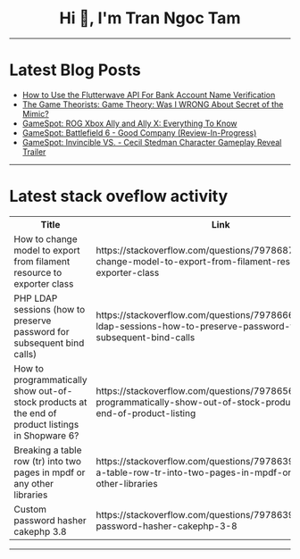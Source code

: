 <h1 align="center">Hi 👋, I'm Tran Ngoc Tam</h1>

---

# Latest Blog Posts 
<!-- BLOG-POST-LIST:START -->
- [How to Use the Flutterwave API For Bank Account Name Verification](https://dev.to/thebackendfrancium/how-to-use-the-flutterwave-api-for-bank-account-name-verification-10m7)
- [The Game Theorists: Game Theory: Was I WRONG About Secret of the Mimic?](https://dev.to/gg_news/the-game-theorists-game-theory-was-i-wrong-about-secret-of-the-mimic-36e)
- [GameSpot: ROG Xbox Ally and Ally X: Everything To Know](https://dev.to/gg_news/gamespot-rog-xbox-ally-and-ally-x-everything-to-know-96f)
- [GameSpot: Battlefield 6 - Good Company &lpar;Review-In-Progress&rpar;](https://dev.to/gg_news/gamespot-battlefield-6-good-company-review-in-progress-2pkn)
- [GameSpot: Invincible VS. - Cecil Stedman Character Gameplay Reveal Trailer](https://dev.to/gg_news/gamespot-invincible-vs-cecil-stedman-character-gameplay-reveal-trailer-3bm7)
<!-- BLOG-POST-LIST:END -->

---

# Latest stack oveflow activity
<table>
  <tr><th>Title</th><th>Link</th></tr>
  <!-- STACKOVERFLOW:START --><tr><td>How to change model to export from filament resource to exporter class</td><td>https://stackoverflow.com/questions/79786876/how-to-change-model-to-export-from-filament-resource-to-exporter-class</td></tr><tr><td>PHP LDAP sessions &lpar;how to preserve password for subsequent bind calls&rpar;</td><td>https://stackoverflow.com/questions/79786661/php-ldap-sessions-how-to-preserve-password-for-subsequent-bind-calls</td></tr><tr><td>How to programmatically show out-of-stock products at the end of product listings in Shopware 6?</td><td>https://stackoverflow.com/questions/79786565/how-to-programmatically-show-out-of-stock-products-at-the-end-of-product-listing</td></tr><tr><td>Breaking a table row &lpar;tr&rpar; into two pages in mpdf or any other libraries</td><td>https://stackoverflow.com/questions/79786395/breaking-a-table-row-tr-into-two-pages-in-mpdf-or-any-other-libraries</td></tr><tr><td>Custom password hasher cakephp 3.8</td><td>https://stackoverflow.com/questions/79786392/custom-password-hasher-cakephp-3-8</td></tr><!-- STACKOVERFLOW:END -->
</table>

---


